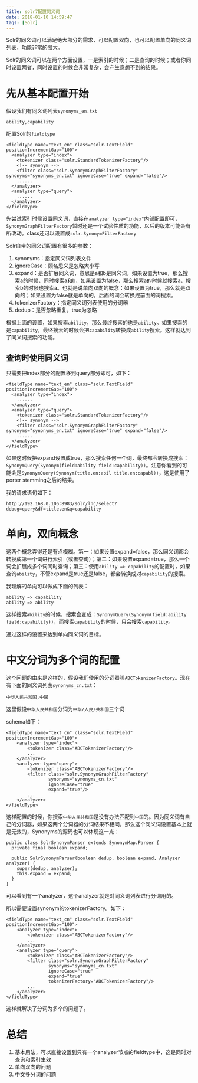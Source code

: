 ```yaml
---
title: solr7配置同义词
date: 2018-01-10 14:59:47
tags: [Solr]
---
```


Solr的同义词可以满足绝大部分的需求，可以配置双向，也可以配置单向的同义词列表，功能非常的强大。

<!-- more -->

Solr的同义词可以在两个方面设置，一是索引的时候；二是查询的时候；或者你同时设置两者，同时设置的时候会非常复杂，会产生意想不到的结果。

# 先从基本配置开始

假设我们有同义词列表`synonyms_en.txt`
```
ability,capability
```

配置Solr的`fieldtype`

```
<fieldType name="text_en" class="solr.TextField" positionIncrementGap="100">
  <analyzer type="index">
    <tokenizer class="solr.StandardTokenizerFactory"/>
    <!-- synonym -->
    <filter class="solr.SynonymGraphFilterFactory" synonyms="synonyms_en.txt" ignoreCase="true" expand="false"/>
    ......
  </analyzer>
  <analyzer type="query">
    ......
  </analyzer>
</fieldType>
```

先尝试索引时候设置同义词，直接在`analyzer type="index"`内部配置即可，`SynonymGraphFilterFactory`暂时还是一个试验性质的功能，以后的版本可能会有所改动。class还可以设置成`solr.SynonymFilterFactory`

Solr自带的同义词配置有很多的参数：
1. synonyms：指定同义词列表文件
2. ignoreCase：顾名思义是忽略大小写
3. expand：是否扩展同义词，意思是a和b是同义词，如果设置为true，那么搜索a的时候，同时搜索a和b，如果设置为false，那么搜索a的时候就搜索a，搜索b的时候也搜索a。也就是说单向双向的概念：如果设置为true，那么就是双向的；如果设置为false就是单向的，后面的词会转换成前面的词搜索。
4. tokenizerFactory：指定同义词列表使用的分词器
5. dedup：是否忽略重复，true为忽略

根据上面的设置，如果搜索`ability`，那么最终搜索的也是`ability`。如果搜索的是`capability`，最终搜索的时候会把`capability`转换成`ability`搜索。这样就达到了同义词搜索的功能。

## 查询时使用同义词

只需要把index部分的配置移到query部分即可，如下：

```
<fieldType name="text_en" class="solr.TextField" positionIncrementGap="100">
  <analyzer type="index">
    ......
  </analyzer>
  <analyzer type="query">
    <tokenizer class="solr.StandardTokenizerFactory"/>
    <!-- synonym -->
    <filter class="solr.SynonymGraphFilterFactory" synonyms="synonyms_en.txt" ignoreCase="true" expand="false"/>
    ......
  </analyzer>
</fieldType>
```

如果这时候把expand设置成true，那么搜索任何一个词，最终都会转换成搜索：`SynonymQuery(Synonym(field:ability field:capability))`。注意你看到的可能会是`SynonymQuery(Synonym(title.en:abil title.en:capabl))`，这是使用了porter stemming之后的结果。

我的请求语句如下：
```
http://192.168.0.106:8983/solr/lnc/select?debug=query&df=title.en&q=capability
```

# 单向，双向概念

这两个概念弄得还是有点模糊。第一：如果设置expand=false，那么同义词都会转换成第一个词进行索引（或者查询）；第二：如果设置expand=true，那么一个词会扩展成多个词同时查询；第三：使用`ability => capability`的配置时，如果查询`ability`，不管expand是true还是false，都会转换成对`capability`的搜索。

我理解的单向可以做成下面的列表：

```
ability => capability
ability => ability
```

这样搜索`ability`的时候，搜索会变成：`SynonymQuery(Synonym(field:ability field:capability))`，而搜索`capability`的时候，只会搜索`capability`。

通过这样的设置来达到单向同义词的目标。

# 中文分词为多个词的配置

这个问题的由来是这样的，假设我们使用的分词器叫`ABCTokenizerFactory`。现在有下面的同义词列表`synonyms_cn.txt`：

```
中华人民共和国,中国
```

这里假设`中华人民共和国`分词为`中华/人民/共和国`三个词

schema如下：

```
<fieldType name="text_cn" class="solr.TextField" positionIncrementGap="100">
    <analyzer type="index">
        <tokenizer class="ABCTokenizerFactory"/>
        ...
    </analyzer>
    <analyzer type="query">
        <tokenizer class="ABCTokenizerFactory"/>
        <filter class="solr.SynonymGraphFilterFactory"
                synonyms="synonyms_cn.txt"
                ignoreCase="true"
                expand="true"/>
        ...
    </analyzer>
</fieldType>
```

这样配置的时候，你搜索`中华人民共和国`是没有办法匹配到`中国`的。因为同义词有自己的分词器，如果这两个分词器的分词结果不相同，那么这个同义词设置基本上就是无效的，Synonyms的源码也可以体现这一点：

```
public class SolrSynonymParser extends SynonymMap.Parser {
  private final boolean expand;
  
  public SolrSynonymParser(boolean dedup, boolean expand, Analyzer analyzer) {
    super(dedup, analyzer);
    this.expand = expand;
  }
}
```

可以看到有一个analyzer，这个analyzer就是对同义词列表进行分词用的。

所以需要设置synonym的tokenizerFactory。如下：

```
<fieldType name="text_cn" class="solr.TextField" positionIncrementGap="100">
    <analyzer type="index">
        <tokenizer class="ABCTokenizerFactory"/>
        ...
    </analyzer>
    <analyzer type="query">
        <tokenizer class="ABCTokenizerFactory"/>
        <filter class="solr.SynonymGraphFilterFactory"
                synonyms="synonyms_cn.txt"
                ignoreCase="true"
                expand="true"
                tokenizerFactory="ABCTokenizerFactory"/>
        ...
    </analyzer>
</fieldType>
```

这样就解决了分词为多个的问题了。

# 总结

1. 基本用法，可以直接设置到只有一个analyzer节点的fieldtype中，这是同时对查询和索引生效
2. 单向双向的问题
3. 中文多分词的问题
